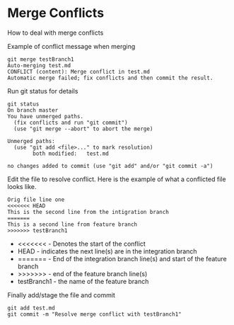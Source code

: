 # Merge Conflicts

How to deal with merge conflicts

Example of conflict message when merging

```
git merge testBranch1
Auto-merging test.md
CONFLICT (content): Merge conflict in test.md
Automatic merge failed; fix conflicts and then commit the result.
```

Run git status for details

```
git status
On branch master
You have unmerged paths.
  (fix conflicts and run "git commit")
  (use "git merge --abort" to abort the merge)

Unmerged paths:
  (use "git add <file>..." to mark resolution)
        both modified:   test.md

no changes added to commit (use "git add" and/or "git commit -a")
```

Edit the file to resolve conflict.  Here is the example of what a conflicted file looks like.

```
Orig file line one
<<<<<<< HEAD
This is the second line from the intigration branch
=======
This is a second line from feature branch
>>>>>>> testBranch1
```

* &#x20;<<<<<<< - Denotes the start of the conflict
* HEAD  - indicates the next line(s) are in the integration branch
* &#x20;\=======  - End of the integration branch line(s) and start of the feature branch
* &#x20;\>>>>>>>  - end of the feature branch line(s)
* testBranch1 - the name of the feature branch

Finally add/stage the file and commit

```
git add test.md
git commit -m "Resolve merge conflict with testBranch1"
```
